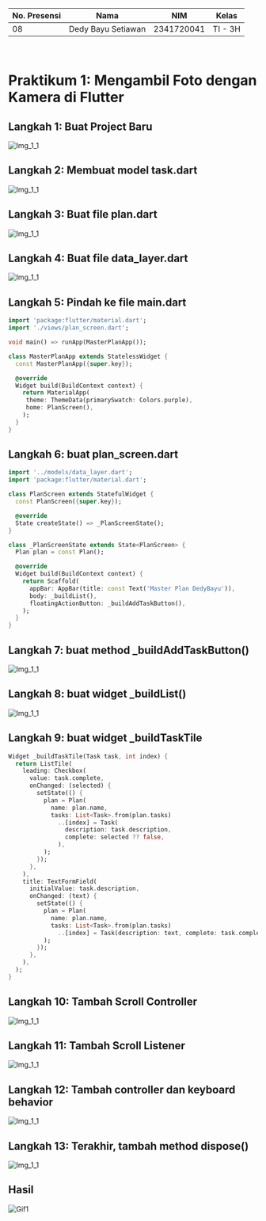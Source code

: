| No. Presensi | Nama               | NIM        | Kelas   |
| ------------ | ------------------ | ---------- | ------- |
| 08           | Dedy Bayu Setiawan | 2341720041 | TI - 3H |

<br>

# Praktikum 1: Mengambil Foto dengan Kamera di Flutter

## Langkah 1: Buat Project Baru
![Img_1_1](readme_img/image_1_1.png)

## Langkah 2: Membuat model task.dart
![Img_1_1](readme_img/image_1_2.png)


## Langkah 3: Buat file plan.dart
![Img_1_1](readme_img/image_1_3.png)


## Langkah 4: Buat file data_layer.dart
![Img_1_1](readme_img/image_1_4.png)


## Langkah 5: Pindah ke file main.dart
```dart
import 'package:flutter/material.dart';
import './views/plan_screen.dart';

void main() => runApp(MasterPlanApp());

class MasterPlanApp extends StatelessWidget {
  const MasterPlanApp({super.key});

  @override
  Widget build(BuildContext context) {
    return MaterialApp(
     theme: ThemeData(primarySwatch: Colors.purple),
     home: PlanScreen(),
    );
  }
}
```


## Langkah 6: buat plan_screen.dart
```dart
import '../models/data_layer.dart';
import 'package:flutter/material.dart';

class PlanScreen extends StatefulWidget {
  const PlanScreen({super.key});

  @override
  State createState() => _PlanScreenState();
}

class _PlanScreenState extends State<PlanScreen> {
  Plan plan = const Plan();

  @override
  Widget build(BuildContext context) {
    return Scaffold(
      appBar: AppBar(title: const Text('Master Plan DedyBayu')),
      body: _buildList(),
      floatingActionButton: _buildAddTaskButton(),
    );
  }
}
```

## Langkah 7: buat method _buildAddTaskButton()
![Img_1_1](readme_img/image_1_7.png)


## Langkah 8: buat widget _buildList()
![Img_1_1](readme_img/image_1_8.png)


## Langkah 9: buat widget _buildTaskTile
```dart
Widget _buildTaskTile(Task task, int index) {
  return ListTile(
    leading: Checkbox(
      value: task.complete,
      onChanged: (selected) {
        setState(() {
          plan = Plan(
            name: plan.name,
            tasks: List<Task>.from(plan.tasks)
              ..[index] = Task(
                description: task.description,
                complete: selected ?? false,
              ),
          );
        });
      },
    ),
    title: TextFormField(
      initialValue: task.description,
      onChanged: (text) {
        setState(() {
          plan = Plan(
            name: plan.name,
            tasks: List<Task>.from(plan.tasks)
              ..[index] = Task(description: text, complete: task.complete),
          );
        });
      },
    ),
  );
}
```

## Langkah 10: Tambah Scroll Controller
![Img_1_1](readme_img/image_1_10.png)


## Langkah 11: Tambah Scroll Listener
![Img_1_1](readme_img/image_1_11.png)


## Langkah 12: Tambah controller dan keyboard behavior
![Img_1_1](readme_img/image_1_12.png)


## Langkah 13: Terakhir, tambah method dispose()
![Img_1_1](readme_img/image_1_13.png)


## Hasil
![Gif1](readme_img/gif_hasil_1.gif)


##

##

##
